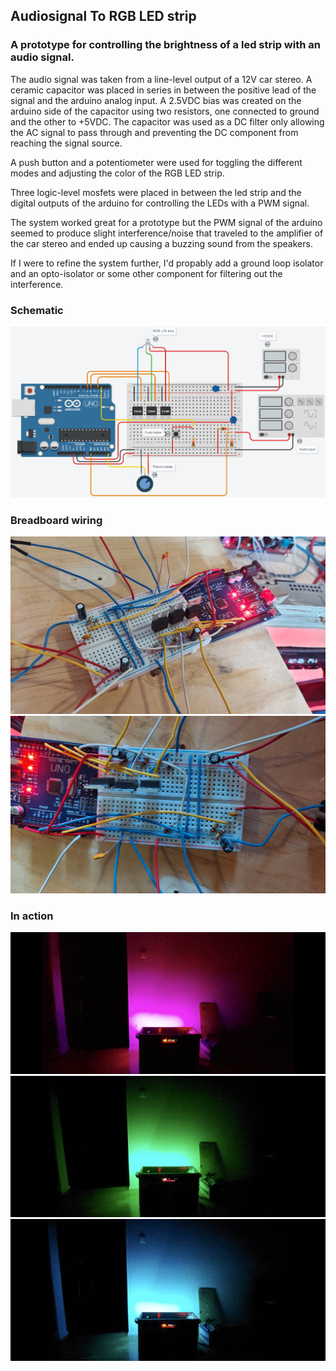 ## Audiosignal To RGB LED strip

### A prototype for controlling the brightness of a led strip with an audio signal.

The audio signal was taken from a line-level output of a 12V car stereo.
A ceramic capacitor was placed in series in between the positive lead of the signal and the arduino analog input.
A 2.5VDC bias was created on the arduino side of the capacitor using two resistors, one connected to ground and the other to +5VDC.
The capacitor was used as a DC filter only allowing the AC signal to pass through and preventing the DC component from reaching the signal source.

A push button and a potentiometer were used for toggling the different modes and adjusting the color of the RGB LED strip.

Three logic-level mosfets were placed in between the led strip and the digital outputs of the arduino for controlling the LEDs with a PWM signal.

The system worked great for a prototype but the PWM signal of the arduino seemed to produce slight interference/noise that traveled to the amplifier of the car stereo and ended up causing a buzzing sound from the speakers.

If I were to refine the system further, I'd propably add a ground loop isolator and an opto-isolator or some other component for filtering out the interference.

### Schematic

<img src="images/schematic.png">

### Breadboard wiring

<img src="images/pic1.jpg">
<img src="images/pic2.jpg">

### In action

<img src="images/pic3.jpg">
<img src="images/pic4.jpg">
<img src="images/pic5.jpg">